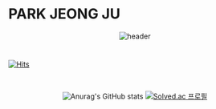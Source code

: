 # PARK JEONG JU
<div align="center">
  
  ![header](https://capsule-render.vercel.app/api?type=waving&color=timeGradient&text=Jeongju's%20GitHub%20👋&animation=twinkling&fontSize=50&fontAlignY=40&fontAlign=70&height=250)
  
</div>

#

[![Hits](https://hits.seeyoufarm.com/api/count/incr/badge.svg?url=https%3A%2F%2Fgithub.com%2Fpresto98%2Fhit-counter&count_bg=%23E54E2A&title_bg=%23000000&icon=github.svg&icon_color=%23FFFFFF&title=GITHUB&edge_flat=false)](https://hits.seeyoufarm.com)

<br>

<div align="center">
  
  ![Anurag's GitHub stats](https://github-readme-stats.vercel.app/api?username=presto98&show_icons=true&theme=aura_dark)
  [![Solved.ac
  프로필](http://mazassumnida.wtf/api/v2/generate_badge?boj=presto98)](https://solved.ac/presto98)
  
 </div>
<br>
